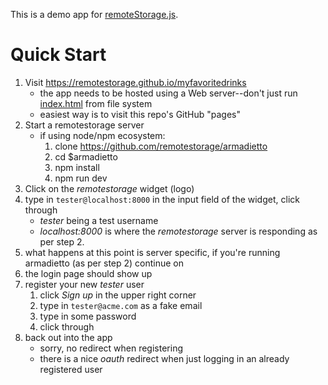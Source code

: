This is a demo app for [remoteStorage.js](http://remotestorage.io/integrate/).

# Quick Start

1. Visit https://remotestorage.github.io/myfavoritedrinks
    * the app needs to be hosted using a Web server--don't just run [index.html](index.html) from file system
    * easiest way is to visit this repo's GitHub "pages"
1. Start a remotestorage server
    * if using node/npm ecosystem:
        1. clone https://github.com/remotestorage/armadietto
        1. cd $armadietto
        1. npm install
        1. npm run dev
1. Click on the *remotestorage* widget (logo)
1. type in `tester@localhost:8000` in the input field of the widget, click through
    * *tester* being a test username
    * *localhost:8000* is where the *remotestorage* server is responding as per step 2.
1. what happens at this point is server specific, if you're running armadietto (as per step 2) continue on
1. the login page should show up
1. register your new *tester* user
    1. click *Sign up* in the upper right corner
    1. type in `tester@acme.com` as a fake email
    1. type in some password
    1. click through
1. back out into the app
    * sorry, no redirect when registering
    * there is a nice *oauth* redirect when just logging in an already registered user
 
